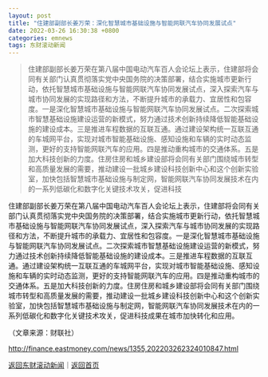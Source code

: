 ```yaml
---
layout: post
title: "住建部副部长姜万荣：深化智慧城市基础设施与智能网联汽车协同发展试点"
date: 2022-03-26 16:30:38 +0800
categories: emnews
tags: 东财滚动新闻
---
```

> 住建部副部长姜万荣在第八届中国电动汽车百人会论坛上表示，住建部将会同有关部门认真贯彻落实党中央国务院的决策部署，结合实施城市更新行动，依托智慧城市基础设施与智能网联汽车协同发展试点，深入探索汽车与城市协同发展的实现路径和方法，不断提升城市的承载力、宜居性和包容度。一是深化智慧城市基础设施与智能网联汽车协同发展试点。二次探索城市智慧基础设施建设运营的新模式，努力通过技术创新持续降低智能基础设施的建设成本。三是推进车程数据的互联互通。通过建设架构统一互联互通的车城网平台，实现对城市智能基础设施、感知设施和车辆的实时动态监测，更好的支持智能网联汽车的应用。四是推动重构城市的交通体系。五是加大科技创新的力度。住房住房和城乡建设部将会同有关部门围绕城市转型和高质量发展的需要，推动建设一批城乡建设科技创新中心和这个创新实验室，加快包括智慧城市基础设施与制定网，智能网联汽车协同发展技术在内的一系列低碳化和数字化关键技术攻关，促进科技

<p>住建部副部长姜万荣在第八届中国电动汽车百人会论坛上表示，住建部将会同有关部门认真贯彻落实党中央国务院的决策部署，结合实施城市更新行动，依托智慧城市基础设施与智能网联汽车协同发展试点，深入探索汽车与城市协同发展的实现路径和方法，不断提升城市的承载力、宜居性和包容度。一是深化智慧城市基础设施与智能网联汽车协同发展试点。二次探索城市智慧基础设施建设运营的新模式，努力通过技术创新持续降低智能基础设施的建设成本。三是推进车程数据的互联互通。通过建设架构统一互联互通的车城网平台，实现对城市智能基础设施、感知设施和车辆的实时动态监测，更好的支持智能网联汽车的应用。四是推动重构城市的交通体系。五是加大科技创新的力度。住房住房和城乡建设部将会同有关部门围绕城市转型和高质量发展的需要，推动建设一批城乡建设科技创新中心和这个创新实验室，加快包括智慧城市基础设施与制定网，智能网联汽车协同发展技术在内的一系列低碳化和数字化关键技术攻关，促进科技成果在城市加快转化和应用。</p><p class="em_media">（文章来源：财联社）</p>

<http://finance.eastmoney.com/news/1355,202203262324010847.html>

[返回东财滚动新闻](//finews.withounder.com/emnews/)｜[返回首页](//finews.withounder.com/)